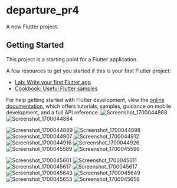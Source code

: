 # departure_pr4

A new Flutter project.

## Getting Started

This project is a starting point for a Flutter application.

A few resources to get you started if this is your first Flutter project:

- [Lab: Write your first Flutter app](https://docs.flutter.dev/get-started/codelab)
- [Cookbook: Useful Flutter samples](https://docs.flutter.dev/cookbook)

For help getting started with Flutter development, view the
[online documentation](https://docs.flutter.dev/), which offers tutorials,
samples, guidance on mobile development, and a full API reference.
![Screenshot_1700044868](https://github.com/tvishabhatt/Bhagvat_gita_app_pr4/assets/122964289/74f77d6a-2417-40d8-8e09-a85e6b4c7580)
![Screenshot_1700044884](https://github.com/tvishabhatt/Bhagvat_gita_app_pr4/assets/122964289/f77ed99d-74d3-491c-a970-e7b094a4b396)


![Screenshot_1700044889](https://github.com/tvishabhatt/Bhagvat_gita_app_pr4/assets/122964289/f35a5ad7-a98e-4d23-b482-2c8f878829b7)
![Screenshot_1700044898](https://github.com/tvishabhatt/Bhagvat_gita_app_pr4/assets/122964289/a5832a65-f55c-40db-9f48-514cf82de6c8)
![Screenshot_1700044907](https://github.com/tvishabhatt/Bhagvat_gita_app_pr4/assets/122964289/c2af9539-063c-4f45-b0d4-dbd20cb04c78)
![Screenshot_1700044912](https://github.com/tvishabhatt/Bhagvat_gita_app_pr4/assets/122964289/21eed793-c291-4451-895a-3c783cadfb81)
![Screenshot_1700044916](https://github.com/tvishabhatt/Bhagvat_gita_app_pr4/assets/122964289/88a1726e-708b-4fd4-a5df-79e8935c1524)
![Screenshot_1700044926](https://github.com/tvishabhatt/Bhagvat_gita_app_pr4/assets/122964289/b2e498fd-fedf-4a7d-b909-6791c016a43f)
![Screenshot_1700045589](https://github.com/tvishabhatt/Bhagvat_gita_app_pr4/assets/122964289/5827d143-a9d6-4540-847a-737582965d03)
![Screenshot_1700045596](https://github.com/tvishabhatt/Bhagvat_gita_app_pr4/assets/122964289/0a38ec72-ab7f-47c7-bf22-0af43395b984)

![Screenshot_1700045601](https://github.com/tvishabhatt/Bhagvat_gita_app_pr4/assets/122964289/9c15e308-2abe-4f84-ad0a-3c8a13125c62)
![Screenshot_1700045611](https://github.com/tvishabhatt/Bhagvat_gita_app_pr4/assets/122964289/07ab7901-98c2-43c0-a331-b4a60079d5f4)
![Screenshot_1700045617](https://github.com/tvishabhatt/Bhagvat_gita_app_pr4/assets/122964289/3284ea77-4b6b-43d3-bd0d-3f8ce81edbb2)
![Screenshot_1700045617](https://github.com/tvishabhatt/Bhagvat_gita_app_pr4/assets/122964289/fe379b71-6f5a-4e74-bca8-8c9e1a637406)
![Screenshot_1700045643](https://github.com/tvishabhatt/Bhagvat_gita_app_pr4/assets/122964289/3bd8f4e5-ee77-431b-902b-4c186b56038f)
![Screenshot_1700045649](https://github.com/tvishabhatt/Bhagvat_gita_app_pr4/assets/122964289/d34921e9-d283-4d4a-987f-30707c6428be)
![Screenshot_1700045653](https://github.com/tvishabhatt/Bhagvat_gita_app_pr4/assets/122964289/bfb3dfad-19da-46ed-9b7e-4868a9395ef9)
![Screenshot_1700045656](https://github.com/tvishabhatt/Bhagvat_gita_app_pr4/assets/122964289/793cf42c-0d97-41cc-99b0-c63ce838a21b)

